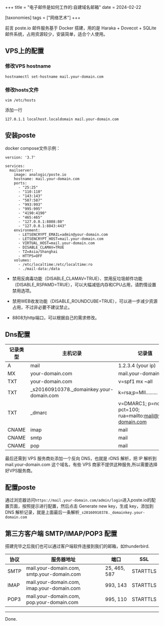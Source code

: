+++
title = "电子邮件是如何工作的:自建域名邮箱"
date = 2024-02-22

[taxonomies]
tags = ["网络艺术"]
+++

前言 poste.io 邮件服务基于 Docker 搭建，用的是 Haraka + Dovecot + SQLite 邮件系统，占用资源较少，安装简单，适合个人使用。

<!-- more -->

## VPS上的配置

### 修改VPS hostname
```
hostnamectl set-hostname mail.your-domain.com
```
### 修改hosts文件
```
vim /etc/hosts
```
添加一行
```
127.0.1.1 localhost.localdomain mail.your-domain.com
```


## 安装poste

docker compose文件示例：

```
version: '3.7'

services:
  mailserver:
    image: analogic/poste.io
    hostname: mail.your-domain.com
    ports:
      - "25:25"
      - "110:110"
      - "143:143"
      - "587:587"
      - "993:993"
      - "995:995"
      - "4190:4190"
      - "465:465"
      - "127.0.0.1:8808:80"
      - "127.0.0.1:8843:443"
    environment:
      - LETSENCRYPT_EMAIL=admin@your-domain.com
      - LETSENCRYPT_HOST=mail.your-domain.com
      - VIRTUAL_HOST=mail.your-domain.com
      - DISABLE_CLAMAV=TRUE
      - TZ=Asia/Shanghai
      - HTTPS=OFF
    volumes:
      - /etc/localtime:/etc/localtime:ro
      - ./mail-data:/data
```

- 禁用反病毒功能（DISABLE_CLAMAV=TRUE）、禁用反垃圾邮件功能（DISABLE_RSPAMD=TRUE），可以大幅减低内存和CPU占用，请酌情设置禁用选项。

- 禁用WEB收发功能（DISABLE_ROUNDCUBE=TRUE），可以进一步减少资源占用，不过非必要不建议禁止。

- 8808为http端口，可以根据自己的需求修改。

## Dns配置


| 记录类型 | 主机记录 | 记录值 |
|----------|----------|----------|
| A        | mail | 1.2.3.4 (your ip) |
| MX       | your-domain.com | mail.your-domain.com |
| TXT      | your-domain.com | v=spf1 mx ~all |
| TXT      | _s20160910378._domainkey.your-domain.com | k=rsa;p=MII.........|
| TXT      | _dmarc | v=DMARC1; p=none; pct=100; rua=mailto:mail@your-domain.com |
| CNAME    | imap | mail |
| CNAME    | smtp | mail |
| CNAME    | pop  | mail |

最后还需到 VPS 服务商处添加一个反向 DNS，也就是 rDNS 解析，把 IP 解析到 mail.your-domain.com 这个域名，有些 VPS 商家不提供这种服务,所以需要选择好VPS服务商。

## 配置poste

通过浏览器访问``https://mail.your-domain.com/admin/login``进入poste.io的配置页面，按照提示进行配置，然后点击 Generate new key，生成 key，添加到 DNS 解析记录，就是上面最后一条解析``_s20160910378._domainkey.your-domain.com``

## 第三方客户端 SMTP/IMAP/POP3 配置

搭建完毕之后我们也可以通过客户端软件连接到我们的邮箱，如thunderbird.

| 协议 | 服务器地址 | 端口 | SSL |
|------|------------|------|-----|
| SMTP | mail.your-domain.com, smtp.your-domain.com | 25, 465, 587 | STARTTLS |
| IMAP | mail.your-domain.com, imap.your-domain.com | 993, 143 | STARTTLS |
| POP3 | mail.your-domain.com, pop.your-domain.com | 995, 110 | STARTTLS |

---
Done.